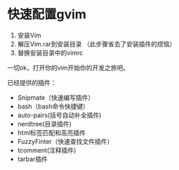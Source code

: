 # 快速配置gvim
1. 安装Vim
2. 解压Vim.rar到安装目录 
    （此步骤省去了安装插件的烦恼）
3. 替换安装目录中的vimrc


一切ok，打开你的vim开始你的开发之旅吧。

已经提供的插件：
 -  Snipmate（快速编写插件）
 -  bash（bash命令快捷键）
 -  auto-pairs(括号自动补全插件)
 -  nerdtree(目录插件)
 -  html标签匹配和高亮插件
 -  FuzzyFinter（快速查找文件插件）
 -  tcomment(注释插件)
 -  tarbar插件
